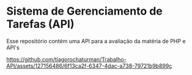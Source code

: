 # Sistema de Gerenciamento de Tarefas (API)
Esse repositório contém uma API para a avaliação da matéria de PHP e API's




https://github.com/tiagorochaturman/Trabalho-API/assets/127156486/6f13ca2f-6347-4dac-a738-79721b9b899c

